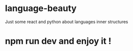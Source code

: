 # language-beauty

Just some react and python about languages inner structures

# npm run dev and enjoy it !
